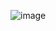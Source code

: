 ![image](https://user-images.githubusercontent.com/88341932/236217520-98e3d054-913a-4454-9fc0-ccec6dfb0c66.png)
